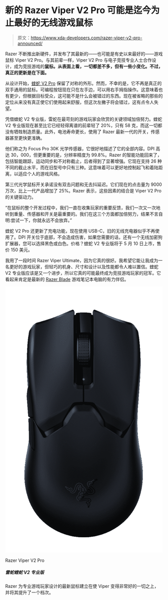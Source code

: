 # 新的 Razer Viper V2 Pro 可能是迄今为止最好的无线游戏鼠标

> 原文：<https://www.xda-developers.com/razer-viper-v2-pro-announced/>

Razer 不断推出新硬件，并发布了其最新的——也可能是有史以来最好的——游戏鼠标 Viper V2 Pro。与其前辈一样，Viper V2 Pro 与电子竞技专业人士合作设计，成为竞技游戏的**鼠标。从表面上看，一切都差不多，但有一些小变化。不过，真正的更新是在下面。**

从设计开始，[蝰蛇 V2 Pro](https://razer.a9yw.net/c/2233363/642901/10229?subId1=UUxdaUeUpU41396&subId2=exda&u=https%3A%2F%2Fwww.razer.com%2Fgaming-mice%2Frazer-viper-v2-pro) 保留了对称的外形。然而，不幸的是，它不再是真正的双手通用的鼠标。可编程按钮现在只在左手边，可以用右手拇指操作。这意味着也有更少，但根据目标受众，这可能不是什么会被错过的东西。现在被省略的那些的定位从来没有真正使它们使用起来舒服，但这次左撇子将会错过，这有点令人失望。

凭借蝰蛇 V2 专业版，雷蛇在最苛刻的游戏玩家会欣赏的关键领域加倍努力。蝰蛇 V2 专业版现在甚至比它已经轻得离谱的前辈轻了 20%，只有 58 克，而这一切都没有牺牲制造质量。此外，电池寿命更长，使用了 Razer 最新一代的开关，传感器甚至更快更准确。

他们称之为 Focus Pro 30K 光学传感器，它很好地描述了它的全部内容。DPI 高达 30，000，但更重要的是，分辨率精度为 99.8%。Razer 的智能功能回来了，包括智能跟踪，运动同步和不对称截止，后者得到了显著增强。它现在支持 26 种不同的截止水平，而在旧型号中只有三种。这意味着可以更好地控制起飞和着陆距离，以适应个人的游戏风格。

第三代光学鼠标开关承诺没有双击问题和无去抖延迟。它们现在的点击量为 9000 万次，比上一代产品增加了 25%。Razer 表示，这些因素的结合是 Viper V2 Pro 的关键驱动力。

“在鼠标的整个开发过程中，我们一直在收集玩家的重要反馈，我们一次又一次地听到重量、传感器和开关是最重要的。我们在这三个方面都加倍努力，结果不言自明:尝试一下，你就永远不会放弃。”

蝰蛇 V2 Pro 还更新了充电功能，现在使用 USB-C，旧的无线充电器似乎不再使用了。DPI 开关位于底部，不会造成伤害，如果您需要的话，还有一个无线加密狗扩展器，您可以选择黑色或白色。价格？蝰蛇 V2 专业版将于 5 月 10 日上市，售价 150 美元。

我用了一段时间 Razer Viper Ultimate，因为它真的很好。我希望它能让我成为一名更好的游戏玩家，但轻巧的机身、尺寸和设计以及性能都令人难以置信。蝰蛇 V2 专业版应该是又一个进步，所以它真的可能最终成为竞技游戏玩家的冠军。它看起来肯定是最新的 [Razer Blade](https://www.xda-developers.com/razer-blade-2022/) 游戏笔记本电脑的有力伴侣。

 <picture>![Razer's newest mouse for pro gamers builds on everything that made the Viper Ultimate good and turns it up a notch.](img/8e441066d08959c4776f94898e577188.png)</picture> 

Razer Viper V2 Pro

##### 雷蛇蝰蛇 V2 专业版

Razer 为专业游戏玩家设计的最新鼠标建立在使 Viper 变得非常好的一切之上，并将其提升了一个档次。